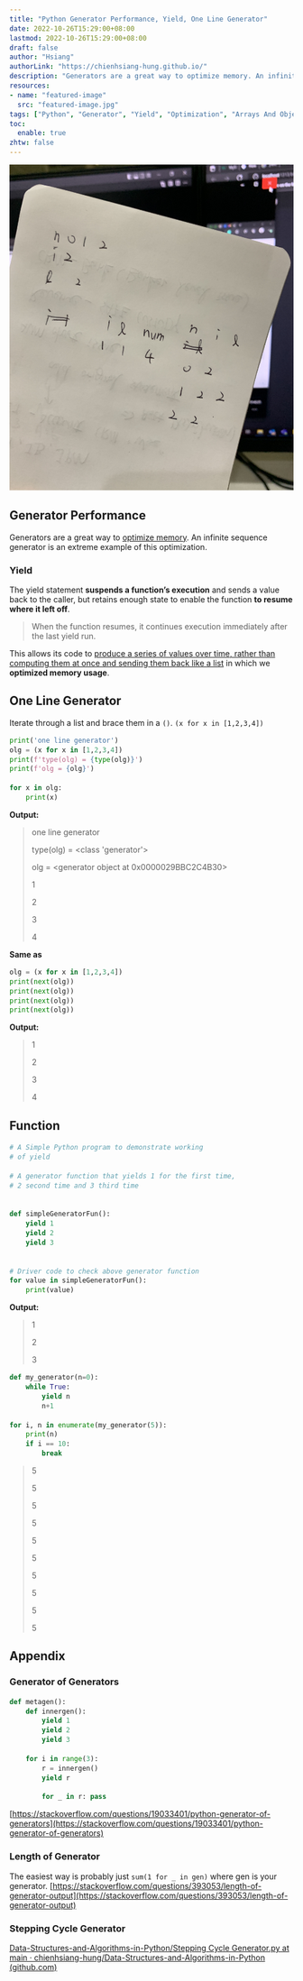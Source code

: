 ```yaml
---
title: "Python Generator Performance, Yield, One Line Generator"
date: 2022-10-26T15:29:00+08:00
lastmod: 2022-10-26T15:29:00+08:00
draft: false
author: "Hsiang"
authorLink: "https://chienhsiang-hung.github.io/"
description: "Generators are a great way to optimize memory. An infinite sequence generator is an extreme example of this optimization. The yield statement suspends a function’s execution and sends a value back to the caller, but retains enough state to enable the function to resume where it left off."
resources:
- name: "featured-image"
  src: "featured-image.jpg"
tags: ["Python", "Generator", "Yield", "Optimization", "Arrays And Objects"]
toc:
  enable: true
zhtw: false
---
```

![Stepping Cycle Generator](featured-image.jpg "Stepping Cycle Generator")
## Generator Performance
Generators are a great way to [optimize memory](https://realpython.com/introduction-to-python-generators/). An infinite sequence generator is an extreme example of this optimization.
### Yield
The yield statement **suspends a function’s execution** and sends a value back to the caller, but retains enough state to enable the function **to resume where it left off**.
> When the function resumes, it continues execution immediately after the last yield run.

This allows its code to [produce a series of values over time, rather than computing them at once and sending them back like a list](https://www.geeksforgeeks.org/use-yield-keyword-instead-return-keyword-python/) in which we **optimized memory usage**.

## One Line Generator
Iterate through a list and brace them in a `()`.
`(x for x in [1,2,3,4])`
```python
print('one line generator')
olg = (x for x in [1,2,3,4])
print(f'type(olg) = {type(olg)}')
print(f'olg = {olg}')

for x in olg:
    print(x)
```
**Output:**
> one line generator
> 
> type(olg) = <class 'generator'>
> 
> olg = <generator object <genexpr> at 0x0000029BBC2C4B30>
> 
> 1
> 
> 2
> 
> 3
> 
> 4

**Same as**
```python
olg = (x for x in [1,2,3,4])
print(next(olg))
print(next(olg))
print(next(olg))
print(next(olg))
```
**Output:**
> 1
> 
> 2
> 
> 3
> 
> 4

## Function
```python
# A Simple Python program to demonstrate working
# of yield

# A generator function that yields 1 for the first time,
# 2 second time and 3 third time


def simpleGeneratorFun():
	yield 1
	yield 2
	yield 3


# Driver code to check above generator function
for value in simpleGeneratorFun():
	print(value)
```
**Output:**
> 1
>
> 2
>
> 3
```python
def my_generator(n=0):
    while True:
        yield n
        n+1

for i, n in enumerate(my_generator(5)):
    print(n)
    if i == 10:
        break
```
> 5
>
> 5
>
> 5
>
> 5
>
> 5
>
> 5
>
> 5
>
> 5
>
> 5
>
> 5
## Appendix
### Generator of Generators
```python
def metagen():
    def innergen():
        yield 1
        yield 2
        yield 3

    for i in range(3):
        r = innergen()
        yield r

        for _ in r: pass
```
[https://stackoverflow.com/questions/19033401/python-generator-of-generators](https://stackoverflow.com/questions/19033401/python-generator-of-generators)
### Length of Generator
The easiest way is probably just `sum(1 for _ in gen)` where gen is your generator.
[https://stackoverflow.com/questions/393053/length-of-generator-output](https://stackoverflow.com/questions/393053/length-of-generator-output)
### Stepping Cycle Generator
[Data-Structures-and-Algorithms-in-Python/Stepping Cycle Generator.py at main · chienhsiang-hung/Data-Structures-and-Algorithms-in-Python (github.com)](https://github.com/chienhsiang-hung/Data-Structures-and-Algorithms-in-Python/blob/main/Arrays%20and%20Strings/Stepping%20Cycle%20Generator.py)
